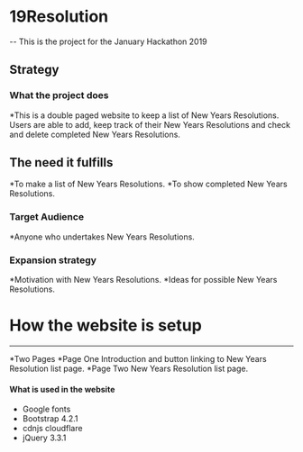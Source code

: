 # **19Resolution**
--
This is the project for the January Hackathon 2019

## Strategy
### What the project does
*This is a double paged website to keep a list of New Years Resolutions. Users are able to add, keep track of their New Years Resolutions and check and delete completed New Years Resolutions.

## The need it fulfills
*To make a list of New Years Resolutions.
*To show completed New Years Resolutions.

### Target Audience
*Anyone who undertakes New Years Resolutions.

### Expansion strategy
*Motivation with New Years Resolutions.
*Ideas for possible New Years Resolutions.

# How the website is setup
---
*Two Pages
*Page One
Introduction and button linking to New Years Resolution list page.
*Page Two
New Years Resolution list page.

#### What is used in the website
* Google fonts
* Bootstrap 4.2.1
* cdnjs cloudflare
* jQuery 3.3.1